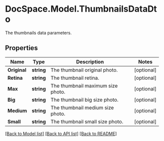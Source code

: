 # DocSpace.Model.ThumbnailsDataDto
The thumbnails data parameters.

## Properties

Name | Type | Description | Notes
------------ | ------------- | ------------- | -------------
**Original** | **string** | The thumbnail original photo. | [optional] 
**Retina** | **string** | The thumbnail retina. | [optional] 
**Max** | **string** | The thumbnail maximum size photo. | [optional] 
**Big** | **string** | The thumbnail big size photo. | [optional] 
**Medium** | **string** | The thumbnail medium size photo. | [optional] 
**Small** | **string** | The thumbnail small size photo. | [optional] 

[[Back to Model list]](../README.md#documentation-for-models) [[Back to API list]](../README.md#documentation-for-api-endpoints) [[Back to README]](../README.md)

